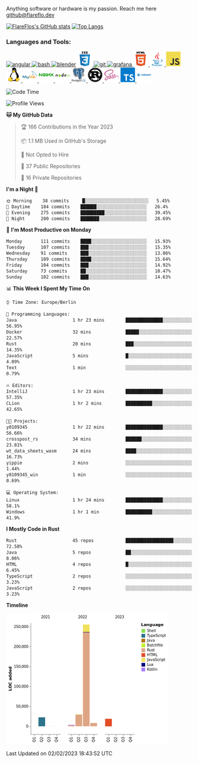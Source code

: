 Anything software or hardware is my passion.
Reach me here <a href="mailto:github@flareflo.dev">github@flareflo.dev</a>

[![FlareFlos's GitHub stats](https://github-readme-stats-pe6jw294j-flareflo.vercel.app/api?username=FlareFlo&show_icons=true&theme=github_dark)](https://github.com/FlareFlo/github-readme-stats)
[![Top Langs](https://github-readme-stats-pe6jw294j-flareflo.vercel.app/api/top-langs/?username=FlareFlo&langs_count=10&layout=compact&theme=github_dark)](https://github.com/FlareFlo?tab=repositories)

<h3 align="left">Languages and Tools:</h3>
<div align="left"> 
    <a href="https://angular.io" target="_blank" rel="noreferrer"><img src="https://angular.io/assets/images/logos/angular/angular.svg" alt="angular" width="40" height="40"/> </a> 
    <a href="https://www.gnu.org/software/bash/" target="_blank" rel="noreferrer"> <img src="https://www.vectorlogo.zone/logos/gnu_bash/gnu_bash-icon.svg" alt="bash" width="40" height="40"/> </a> 
    <a href="https://www.blender.org/" target="_blank" rel="noreferrer"> <img src="https://download.blender.org/branding/community/blender_community_badge_white.svg" alt="blender" width="40" height="40"/></a> 
    <a href="https://www.w3schools.com/css/" target="_blank" rel="noreferrer"> <img src="https://raw.githubusercontent.com/devicons/devicon/master/icons/css3/css3-original-wordmark.svg" alt="css3" width="40" height="40"/> </a> 
    <a href="https://git-scm.com/" target="_blank" rel="noreferrer"> <img src="https://www.vectorlogo.zone/logos/git-scm/git-scm-icon.svg" alt="git" width="40" height="40"/> </a> 
    <a href="https://grafana.com" target="_blank" rel="noreferrer"> <img src="https://www.vectorlogo.zone/logos/grafana/grafana-icon.svg" alt="grafana" width="40" height="40"/> </a> 
    <a href="https://www.w3.org/html/" target="_blank" rel="noreferrer"> <img src="https://raw.githubusercontent.com/devicons/devicon/master/icons/html5/html5-original-wordmark.svg" alt="html5" width="40" height="40"/> </a> 
    <a href="https://www.java.com" target="_blank" rel="noreferrer"> <img src="https://raw.githubusercontent.com/devicons/devicon/master/icons/java/java-original.svg" alt="java" width="40" height="40"/> </a> 
    <a href="https://developer.mozilla.org/en-US/docs/Web/JavaScript" target="_blank" rel="noreferrer"> <img src="https://raw.githubusercontent.com/devicons/devicon/master/icons/javascript/javascript-original.svg" alt="javascript" width="40" height="40"/> </a> 
    <a href="https://www.linux.org/" target="_blank" rel="noreferrer"> <img src="https://raw.githubusercontent.com/devicons/devicon/master/icons/linux/linux-original.svg" alt="linux" width="40" height="40"/> </a> 
    <a href="https://www.mysql.com/" target="_blank" rel="noreferrer"> <img src="https://raw.githubusercontent.com/devicons/devicon/master/icons/mysql/mysql-original-wordmark.svg" alt="mysql" width="40" height="40"/> </a> 
    <a href="https://www.nginx.com" target="_blank" rel="noreferrer"> <img src="https://raw.githubusercontent.com/devicons/devicon/master/icons/nginx/nginx-original.svg" alt="nginx" width="40" height="40"/> </a> 
    <a href="https://nodejs.org" target="_blank" rel="noreferrer"> <img src="https://raw.githubusercontent.com/devicons/devicon/master/icons/nodejs/nodejs-original-wordmark.svg" alt="nodejs" width="40" height="40"/> </a> 
    <a href="https://www.postgresql.org" target="_blank" rel="noreferrer"> <img src="https://raw.githubusercontent.com/devicons/devicon/master/icons/postgresql/postgresql-original-wordmark.svg" alt="postgresql" width="40" height="40"/> </a> 
    <a href="https://www.rust-lang.org" target="_blank" rel="noreferrer"> <img src="https://raw.githubusercontent.com/devicons/devicon/master/icons/rust/rust-plain.svg" alt="rust" width="40" height="40"/> </a> 
    <a href="https://sass-lang.com" target="_blank" rel="noreferrer"> <img src="https://raw.githubusercontent.com/devicons/devicon/master/icons/sass/sass-original.svg" alt="sass" width="40" height="40"/> </a> 
    <a href="https://www.typescriptlang.org/" target="_blank" rel="noreferrer"> <img src="https://raw.githubusercontent.com/devicons/devicon/master/icons/typescript/typescript-original.svg" alt="typescript" width="40" height="40"/> </a> 
    <a href="https://webpack.js.org" target="_blank" rel="noreferrer"> <img src="https://raw.githubusercontent.com/devicons/devicon/d00d0969292a6569d45b06d3f350f463a0107b0d/icons/webpack/webpack-original-wordmark.svg" alt="webpack" width="40" height="40"/> </a> 
</div>

<!--START_SECTION:waka-->
![Code Time](http://img.shields.io/badge/Code%20Time-447%20hrs%2051%20mins-blue)

![Profile Views](http://img.shields.io/badge/Profile%20Views-0-blue)

**🐱 My GitHub Data** 

> 🏆 166 Contributions in the Year 2023
 > 
> 📦 1.1 MB Used in GitHub's Storage 
 > 
> 🚫 Not Opted to Hire
 > 
> 📜 37 Public Repositories 
 > 
> 🔑 16 Private Repositories  
 > 
**I'm a Night 🦉** 

```text
🌞 Morning    38 commits     █░░░░░░░░░░░░░░░░░░░░░░░░   5.45% 
🌆 Daytime    184 commits    ██████░░░░░░░░░░░░░░░░░░░   26.4% 
🌃 Evening    275 commits    █████████░░░░░░░░░░░░░░░░   39.45% 
🌙 Night      200 commits    ███████░░░░░░░░░░░░░░░░░░   28.69%

```
📅 **I'm Most Productive on Monday** 

```text
Monday       111 commits    ████░░░░░░░░░░░░░░░░░░░░░   15.93% 
Tuesday      107 commits    ███░░░░░░░░░░░░░░░░░░░░░░   15.35% 
Wednesday    91 commits     ███░░░░░░░░░░░░░░░░░░░░░░   13.06% 
Thursday     109 commits    ████░░░░░░░░░░░░░░░░░░░░░   15.64% 
Friday       104 commits    ███░░░░░░░░░░░░░░░░░░░░░░   14.92% 
Saturday     73 commits     ██░░░░░░░░░░░░░░░░░░░░░░░   10.47% 
Sunday       102 commits    ███░░░░░░░░░░░░░░░░░░░░░░   14.63%

```


📊 **This Week I Spent My Time On** 

```text
⌚︎ Time Zone: Europe/Berlin

💬 Programming Languages: 
Java                     1 hr 23 mins        ██████████████░░░░░░░░░░░   56.95% 
Docker                   32 mins             █████░░░░░░░░░░░░░░░░░░░░   22.57% 
Rust                     20 mins             ███░░░░░░░░░░░░░░░░░░░░░░   14.35% 
JavaScript               5 mins              █░░░░░░░░░░░░░░░░░░░░░░░░   4.09% 
Text                     1 min               ░░░░░░░░░░░░░░░░░░░░░░░░░   0.79%

🔥 Editors: 
IntelliJ                 1 hr 23 mins        ██████████████░░░░░░░░░░░   57.35% 
CLion                    1 hr 2 mins         ██████████░░░░░░░░░░░░░░░   42.65%

🐱‍💻 Projects: 
y0109345                 1 hr 22 mins        ██████████████░░░░░░░░░░░   56.66% 
crosspost_rs             34 mins             ██████░░░░░░░░░░░░░░░░░░░   23.81% 
wt_data_sheets_wasm      24 mins             ████░░░░░░░░░░░░░░░░░░░░░   16.73% 
yippie                   2 mins              ░░░░░░░░░░░░░░░░░░░░░░░░░   1.44% 
y0109345_win             1 min               ░░░░░░░░░░░░░░░░░░░░░░░░░   0.69%

💻 Operating System: 
Linux                    1 hr 24 mins        ██████████████░░░░░░░░░░░   58.1% 
Windows                  1 hr 1 min          ██████████░░░░░░░░░░░░░░░   41.9%

```

**I Mostly Code in Rust** 

```text
Rust                     45 repos            ██████████████████░░░░░░░   72.58% 
Java                     5 repos             ██░░░░░░░░░░░░░░░░░░░░░░░   8.06% 
HTML                     4 repos             █░░░░░░░░░░░░░░░░░░░░░░░░   6.45% 
TypeScript               2 repos             ░░░░░░░░░░░░░░░░░░░░░░░░░   3.23% 
JavaScript               2 repos             ░░░░░░░░░░░░░░░░░░░░░░░░░   3.23%

```


**Timeline**

![Chart not found](https://raw.githubusercontent.com/FlareFlo/FlareFlo/main/charts/bar_graph.png) 


 Last Updated on 02/02/2023 18:43:52 UTC
<!--END_SECTION:waka-->
